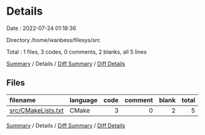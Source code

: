 # Details

Date : 2022-07-24 01:18:36

Directory /home/wanbess/filesys/src

Total : 1 files,  3 codes, 0 comments, 2 blanks, all 5 lines

[Summary](results.md) / Details / [Diff Summary](diff.md) / [Diff Details](diff-details.md)

## Files
| filename | language | code | comment | blank | total |
| :--- | :--- | ---: | ---: | ---: | ---: |
| [src/CMakeLists.txt](/src/CMakeLists.txt) | CMake | 3 | 0 | 2 | 5 |

[Summary](results.md) / Details / [Diff Summary](diff.md) / [Diff Details](diff-details.md)